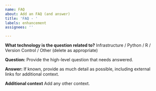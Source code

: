 ```yaml
---
name: FAQ
about: Add an FAQ (and answer)
title: 'FAQ - '
labels: enhancement
assignees: ''

---
```


**What technology is the question related to?**
Infrastructure / Python / R / Version Control / Other (delete as appropriate)

**Question:**
Provide the high-level question that needs answered.

**Answer:**
If known, provide as much detail as possible, including external links for additional context.

**Additional context**
Add any other context.

